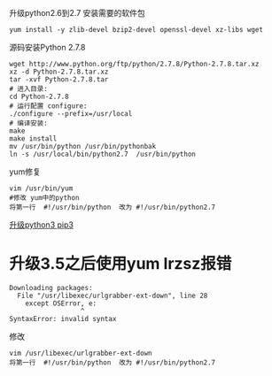 升级python2.6到2.7
安装需要的软件包
```
yum install -y zlib-devel bzip2-devel openssl-devel xz-libs wget
```
源码安装Python 2.7.8
```
wget http://www.python.org/ftp/python/2.7.8/Python-2.7.8.tar.xz
xz -d Python-2.7.8.tar.xz
tar -xvf Python-2.7.8.tar
# 进入目录:
cd Python-2.7.8
# 运行配置 configure:
./configure --prefix=/usr/local
# 编译安装:
make
make install
mv /usr/bin/python /usr/bin/pythonbak
ln -s /usr/local/bin/python2.7  /usr/bin/python
```
yum修复
```
vim /usr/bin/yum
#修改 yum中的python 
将第一行  #!/usr/bin/python  改为 #!/usr/bin/python2.7
```
[升级python3 pip3 ](http://www.jianshu.com/p/8bd6e0695d7f)

#  升级3.5之后使用yum lrzsz报错
```
Downloading packages:
  File "/usr/libexec/urlgrabber-ext-down", line 28
    except OSError, e:
                  ^
SyntaxError: invalid syntax
```   
修改   
```
vim /usr/libexec/urlgrabber-ext-down
将第一行  #!/usr/bin/python  改为 #!/usr/bin/python2.7
```
